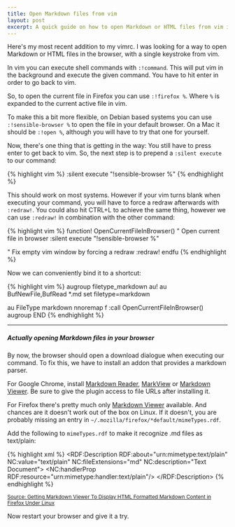 ```yaml
---
title: Open Markdown files from vim
layout: post
excerpt: A quick guide on how to open Markdown or HTML files from vim in a non-disruptive way.
---
```


Here's my most recent addition to my vimrc. I was looking for a way to open Markdown or HTML files in the browser, with a single keystroke from vim.

In vim you can execute shell commands with `:!command`. This will put vim in the background and execute the given command. You have to hit enter in order to go back to vim.

So, to open the current file in Firefox you can use `:!firefox %`. Where `%` is expanded to the current active file in vim.

To make this a bit more flexible, on Debian based systems you can use `:!sensible-browser %` to open the file in your default browser. On a Mac it should be `:!open %`, although you will have to try that one for yourself.

Now, there's one thing that is getting in the way: You still have to press enter to get back to vim. So, the next step is to prepend a `:silent execute` to our command:

{% highlight vim %}
  :silent execute "!sensible-browser %"
{% endhighlight %}

This should work on most systems. However if your vim turns blank when executing your command, you will have to force a redraw afterwards with `:redraw!`. You could also hit CTRL+L to achieve the same thing, however we can use `:redraw!` in combination with the other command:

{% highlight vim %}
function! OpenCurrentFileInBrowser()
  " Open current file in browser
  :silent execute "!sensible-browser %"

  " Fix empty vim window by forcing a redraw
  :redraw!
endfu
{% endhighlight %}

Now we can conveniently bind it to a shortcut:

{% highlight vim %}
augroup filetype_markdown
  au!
  au BufNewFile,BufRead *.md set filetype=markdown

  au FileType markdown nnoremap <leader>f :call OpenCurrentFileInBrowser()<cr>
augroup END
{% endhighlight %}

------
  

##### Actually opening Markdown files in your browser

By now, the browser should open a download dialogue when executing our command. To fix this, we have to install an addon that provides a markdown parser.

For Google Chrome, install [Markdown Reader](https://chrome.google.com/webstore/detail/markdown-reader/gpoigdifkoadgajcincpilkjmejcaanc?hl=en), [MarkView](https://chrome.google.com/webstore/detail/markview/iaddkimmopgchbbnmfmdcophmlnghkim?hl=en) or [Markdown Viewer](https://chrome.google.com/webstore/detail/markdown-viewer/ehnambpmkdhopilaccgfmojilolcglhn?hl=en). Be sure to give the plugin access to file URLs after installing it.

For Firefox there's pretty much only [Markdown Viewer](https://addons.mozilla.org/fr/firefox/addon/markdown-viewer/) available. And chances are it doesn't work out of the box on Linux. If it doesn't, you are probably missing an entry in `~/.mozilla/firefox/*default/mimeTypes.rdf`.

Add the following to `mimeTypes.rdf` to make it recognize .md files as text/plain:

{% highlight xml %}
<RDF:Description RDF:about="urn:mimetype:text/plain"
        NC:value="text/plain"
        NC:fileExtensions="md"
        NC:description="Text Document">
    <NC:handlerProp RDF:resource="urn:mimetype:handler:text/plain"/>
</RDF:Description>
{% endhighlight %}

<small>[Source: Getting Markdown Viewer To Display HTML Formatted Markdown Content in Firefox Under Linux](http://www.ryanchapin.com/fv-b-4-737/Getting-Markdown-Viewer-To-Display-HTML-Formatted-Markdown-Content-in-Firefox-Under-Linux.html)</small>

Now restart your browser and give it a try.
